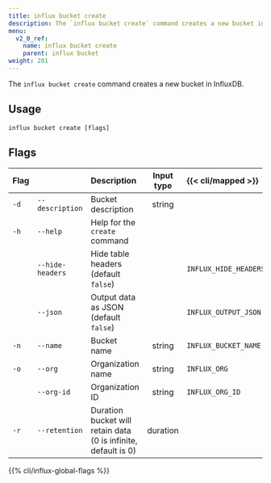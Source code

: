 ```yaml
---
title: influx bucket create
description: The `influx bucket create` command creates a new bucket in InfluxDB.
menu:
  v2_0_ref:
    name: influx bucket create
    parent: influx bucket
weight: 201
---
```


The `influx bucket create` command creates a new bucket in InfluxDB.

## Usage
```
influx bucket create [flags]
```

## Flags
| Flag |                  | Description                                                    | Input type  | {{< cli/mapped >}}    |
|:---- |:---              |:-----------                                                    |:----------: |:------------------    |
| `-d` | `--description`  | Bucket description                                             | string      |                       |
| `-h` | `--help`         | Help for the `create` command                                  |             |                       |
|      | `--hide-headers` | Hide table headers (default `false`)                           |             | `INFLUX_HIDE_HEADERS` |
|      | `--json`         | Output data as JSON (default `false`)                          |             | `INFLUX_OUTPUT_JSON`  |
| `-n` | `--name`         | Bucket name                                                    | string      | `INFLUX_BUCKET_NAME`  |
| `-o` | `--org`          | Organization name                                              | string      | `INFLUX_ORG`          |
|      | `--org-id`       | Organization ID                                                | string      | `INFLUX_ORG_ID`       |
| `-r` | `--retention`    | Duration bucket will retain data (0 is infinite, default is 0) | duration    |                       |

{{% cli/influx-global-flags %}}
